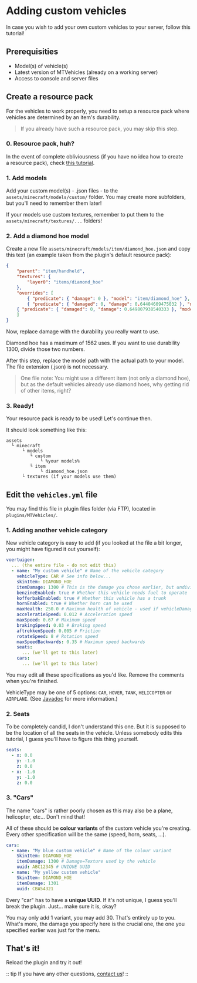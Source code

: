 # Adding custom vehicles

In&nbsp;case you wish to add your own custom vehicles to your server, follow this tutorial!

## Prerequisities
- Model(s) of vehicle(s)
- Latest version of&nbsp;MTVehicles (already on a&nbsp;working server)
- Access to console and server files


## Create a&nbsp;resource&nbsp;pack

For the vehicles to work properly, you need to setup a&nbsp;resource pack where vehicles are determined by an item's durability.

> If you already have such a&nbsp;resource pack, you may skip this step.

### 0. Resource&nbsp;pack, huh?

In&nbsp;the event of complete obliviousness (if you have no idea how to create a&nbsp;resource pack), check [this tutorial](https://www.wikihow.com/Make-a-Minecraft-Texture-Pack).

### 1. Add models

Add your custom model(s) - .json files - to the `assets/minecraft/models/custom/` folder. You may create more subfolders, but you'll need to remember them later!

If your models use custom textures, remember to put them to the `assets/minecraft/textures/...` folders!

### 2. Add a&nbsp;diamond hoe model

Create a new file `assets/minecraft/models/item/diamond_hoe.json` and copy this text (an&nbsp;example taken from the plugin's default resource pack):

```json
{
	"parent": "item/handheld",
	"textures": {
		"layer0": "items/diamond_hoe"
	},
	"overrides": [
		{ "predicate": { "damage": 0 }, "model": "item/diamond_hoe" },
		{ "predicate": { "damaged": 0, "damage": 0.64404609475032 }, "model": "custom/vehicles/hotrod_red" },
    { "predicate": { "damaged": 0, "damage": 0.649807938540333 }, "model": "custom/vehicles/sedan_politie" }
	]
}
```

Now, replace damage with the durability you really want to use.

Diamond hoe has a maximum of 1562 uses. If you want to use durability 1300, divide those two numbers.

After this step, replace the model path with the actual path to your model. The file extension (.json) is not necessary.

> One file note: You might use a different item (not only a diamond hoe), but as the default vehicles already use diamond hoes, why getting rid of other items, right?

### 3. Ready!

Your resource pack is ready to be used! Let's continue then.

It should look something like this:

```
assets
  └ minecraft
      └ models
         └ custom
             └ %your models%
         └ item
             └ diamond_hoe.json
      └ textures (if your models use them)
``` 


## Edit the `vehicles.yml` file

You may find this file in plugin files folder (via FTP), located in `plugins/MTVehicles/`.

### 1. Adding another vehicle category

New vehicle category is easy to add (if you looked at the file a bit longer, you might have figured it out yourself):

```yml
voertuigen:
  ... (the entire file - do not edit this)
  - name: "My custom vehicle" # Name of the vehicle category
    vehicleType: CAR # See info below...
    skinItem: DIAMOND_HOE
    itemDamage: 1300 # This is the damage you chose earlier, but undivided by 1562!
    benzineEnabled: true # Whether this vehicle needs fuel to operate
    kofferbakEnabled: true # Whether this vehicle has a trunk
    hornEnabled: true # Whether horn can be used
    maxHealth: 250.0 # Maximum health of vehicle - used if vehicleDamage is enabled in config.yml
    acceleratieSpeed: 0.012 # Acceleration speed
    maxSpeed: 0.67 # Maximum speed
    brakingSpeed: 0.03 # Braking speed
    aftrekkenSpeed: 0.005 # Friction
    rotateSpeed: 8 # Rotation speed
    maxSpeedBackwards: 0.35 # Maximum speed backwards
    seats:
      ... (we'll get to this later)
    cars:
      ... (we'll get to this later)
```        

You may edit all these specifications as you'd like. Remove the comments when you're finished.

VehicleType may be one of 5 options: `CAR`, `HOVER`, `TANK`, `HELICOPTER` or `AIRPLANE`. (See [Javadoc](https://docs.mtvehicles.eu/nl/mtvehicles/core/infrastructure/enums/VehicleType.html) for more information.)

### 2. Seats

To be completely candid, I don't understand this one. But it is supposed to be the location of all the seats in the vehicle. Unless somebody edits this tutorial, I guess you'll have to figure this thing yourself.

```yml
seats:
  - x: 0.0
    y: -1.0
    z: 0.0
  - x: -1.0
    y: -1.0
    z: 0.0
```

### 3. "Cars"

The name "cars" is rather poorly chosen as this may also be a plane, helicopter, etc... Don't mind that!

All of these should be **colour variants** of the custom vehicle you're creating. Every other specification will be the same (speed, horn, seats, ...).

```yml
cars:
  - name: "My blue custom vehicle" # Name of the colour variant
    SkinItem: DIAMOND_HOE
    itemDamage: 1300 # Damage=Texture used by the vehicle
    uuid: ABC12345 # UNIQUE UUID
  - name: "My yellow custom vehicle"
    SkinItem: DIAMOND_HOE
    itemDamage: 1301
    uuid: CBA54321
```

Every "car" has to have a **unique UUID**. If it's not unique, I guess you'll break the plugin. Just... make sure it is, okay?

You may only add 1&nbsp;variant, you may add 30. That's entirely up to you. What's more, the damage you specify here is the crucial one, the one you specified earlier was just for the menu.

## That's it!

Reload the plugin and try it out!

:: tip
If you have any other questions, [contact us](https://discord.gg/vehicle)!
::